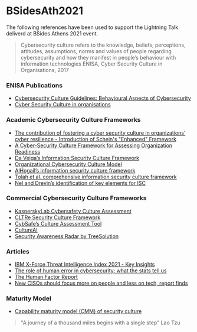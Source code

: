 # BSidesAth2021

The following references have been used to support the Lightning Talk deliverd at BSides Athens 2021 event.

> Cybersecurity culture refers to the knowledge, beliefs, perceptions, attitudes, assumptions, norms and values of people regarding cybersecurity and how they manifest in people’s behaviour with information technologies
> ENISA, Cyber Security Culture in Organisations, 2017

### ENISA Publications

- [Cybersecurity Culture Guidelines: Behavioural Aspects of Cybersecurity](https://www.enisa.europa.eu/publications/cybersecurity-culture-guidelines-behavioural-aspects-of-cybersecurity)
- [Cyber Security Culture in organisations](https://www.enisa.europa.eu/publications/cyber-security-culture-in-organisations)

### Academic Cybersecurity Culture Frameworks

- [The contribution of fostering a cyber security culture in organizations’ cyber resilience - Introduction of Schein's "Enhanced" Framework](https://apothesis.eap.gr/bitstream/repo/50704/1/Dissertation-134329-Michail%20Michalos.pdf)
- [A Cyber-Security Culture Framework for Assessing Organization Readiness](https://www.tandfonline.com/doi/full/10.1080/08874417.2020.1845583)
- [Da Veiga’s Information Security Culture Framework](https://www.sciencedirect.com/science/article/pii/S0167404809000923)
- [Organizational Cybersecurity Culture Model](http://web.mit.edu/smadnick/www/wp/2020-05.pdf)
- [AlHogail’s information security culture framework](https://www.sciencedirect.com/science/article/abs/pii/S0747563215002447)
- [Tolah et al. comprehensive information security culture framework](https://ro.ecu.edu.au/ecuworkspost2013/6513/)
- [Nel and Drevin’s identification of key elements for ISC](https://repository.nwu.ac.za/handle/10394/33425)

### Commercial Cybersecurity Culture Frameworks
- [KasperskyLab Cybersafety Culture Assessment](https://media.kaspersky.com/en/business-security/enterprise/KL_CyberSafety%20Culture%20Assessment_overview.pdf)
- [CLTRe Security Culture Framework](https://get.clt.re/)
- [CybSafe’s Culture Assessment Tool](https://www.cybsafe.com/whitepapers/cybsafe-culture-assessment-tool-whitepaper/)
- [CultureAI](https://www.culture.ai/)
- [Security Awareness Radar by TreeSolution ](https://www.treesolution.com/news-tags/security-awareness-radar)

### Articles
- [IBM X-Force Threat Intelligence Index 2021 - Key Insights](https://www.securityhq.com/reports/ibm-x-force-threat-intelligence-index-2021/)
- [The role of human error in cybersecurity: what the stats tell us](https://www.comparitech.com/blog/information-security/human-error-cybersecurity-stats/)
- [The Human Factor Report](https://www.proofpoint.com/us/resources/threat-reports/human-factor)
- [New CISOs should focus more on people and less on tech, report finds](https://www.scmagazine.com/home/security-news/new-cisos-should-focus-more-people-and-less-on-tech-report-finds/)

### Maturity Model
- [Capability maturity model (CMM) of security culture](https://www.treesolution.com/news-english/cyber-security-culture)

> "A journey of a thousand miles begins with a single step"
> Lao Tzu
